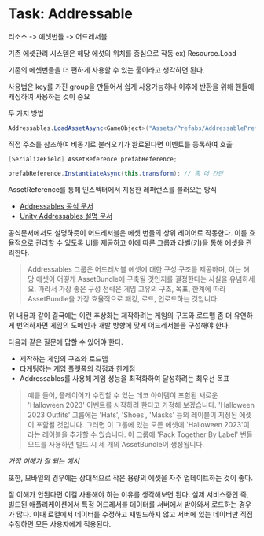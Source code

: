 # Task: Addressable

리소스 -> 에셋번들 -> 어드레서블

기존 에셋관리 시스템은 해당 에섯의 위치를 중심으로 작동 ex) Resource.Load

기존의 에셋번들을 더 편하게 사용할 수 있는 툴이라고 생각하면 된다.

사용법은 key를 가진 group을 만들어서 쉽게 사용가능하나 이후에 반환을 위해 핸들에 캐싱하여 사용하는 것이 중요

두 가지 방법

```c#
Addressables.LoadAssetAsync<GameObject>("Assets/Prefabs/AddressablePrefab.prefab").Completed += OnLoadDone;
```

직접 주소를 참조하여 비동기로 불러오기가 완료된다면 이벤트를 등록하여 호출

```c#
[SerializeField] AssetReference prefabReference;

prefabReference.InstantiateAsync(this.transform); // 좀 더 간단
```

AssetReference를 통해 인스펙터에서 지정한 레퍼런스를 불러오는 방식

- [Addressables 공식 문서](https://docs.unity3d.com/Manual/com.unity.addressables.html)
- [Unity Addressables 설명 문서](https://unity.com/kr/blog/engine-platform/addressables-planning-and-best-practices)

공식문서에서도 설명하듯이 어드레서블은 에셋 번들의 상위 레이어로 작동한다. 이를 효율적으로 관리할 수 있도록 UI를 제공하고 이에 따른 그룹과 라벨(키)을 통해 에셋을 관리한다.

> Addressables 그룹은 어드레서블 에셋에 대한 구성 구조를 제공하며, 이는 해당 에셋이 어떻게 AssetBundle에 구축될 것인지를 결정한다는 사실을 유념하세요. 따라서 가장 좋은 구성 전략은 게임 고유의 구조, 목표, 한계에 따라 AssetBundle을 가장 효율적으로 패킹, 로드, 언로드하는 것입니다.

위 내용과 같이 결국에는 이런 추상화는 제작하려는 게임의 구조와 로드맵 좀 더 유연하게 번역하자면 게임의 도메인과 개발 방향에 맞게 어드레서블을 구성해야 한다.

다음과 같은 질문에 답할 수 있어야 한다.

- 제작하는 게임의 구조와 로드맵
- 타게팅하는 게임 플랫폼의 강점과 한계점
- Addressables를 사용해 게임 성능을 최적화하여 달성하려는 최우선 목표

> 예를 들어, 플레이어가 수집할 수 있는 데코 아이템이 포함된 새로운 'Halloween 2023' 이벤트를 시작하려 한다고 가정해 보겠습니다. 'Halloween 2023 Outfits' 그룹에는 'Hats', 'Shoes', 'Masks' 등의 레이블이 지정된 에셋이 포함될 것입니다. 그러면 이 그룹에 있는 모든 에셋에 'Halloween 2023'이라는 레이블을 추가할 수 있습니다. 이 그룹에 'Pack Together By Label' 번들 모드를 사용하면 빌드 시 세 개의 AssetBundle이 생성됩니다.

*가장 이해가 잘 되는 예시*

또한, 모바일의 경우에는 상대적으로 작은 용량의 에셋을 자주 업데이트하는 것이 좋다.

잘 이해가 안된다면 이걸 사용해야 하는 이유를 생각해보면 된다. 실제 서비스중인 즉, 빌드된 애플리케이션에서 특정 어드레서블 데이터를 서버에서 받아와서 로드하는 경우가 많다. 이때 로컬에서 데이터를 수정하고 재빌드하지 않고 서버에 있는 데이터만 직접 수정하면 모든 사용자에게 적용된다.